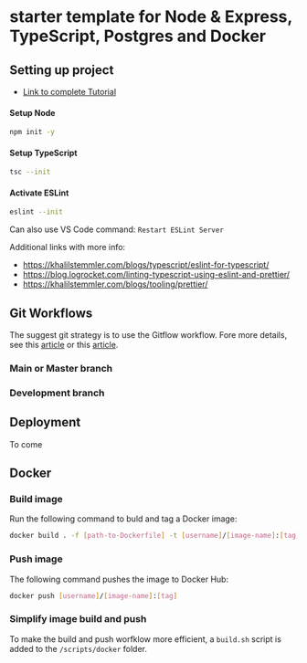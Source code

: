 # starter template for Node & Express, TypeScript, Postgres and Docker

## Setting up project

-   [Link to complete Tutorial](https://cloudnweb.dev/2019/09/building-a-production-ready-node-js-app-with-typescript-and-docker/)

#### Setup Node

```bash
npm init -y
```

#### Setup TypeScript

```bash
tsc --init
```

#### Activate ESLint

```bash
eslint --init
```

Can also use VS Code command: `Restart ESLint Server`

Additional links with more info:

-   https://khalilstemmler.com/blogs/typescript/eslint-for-typescript/
-   https://blog.logrocket.com/linting-typescript-using-eslint-and-prettier/
-   https://khalilstemmler.com/blogs/tooling/prettier/

## Git Workflows

The suggest git strategy is to use the Gitflow workflow. Fore more details, see this [article](https://nvie.com/posts/a-successful-git-branching-model/) or this [article](https://www.atlassian.com/git/tutorials/comparing-workflows/gitflow-workflow).

### Main or Master branch

### Development branch

## Deployment

To come

## Docker

### Build image

Run the following command to buld and tag a Docker image:

```bash
docker build . -f [path-to-Dockerfile] -t [username]/[image-name]:[tag]
```

### Push image

The following command pushes the image to Docker Hub:

```bash
docker push [username]/[image-name]:[tag]
```

### Simplify image build and push

To make the build and push worfklow more efficient, a `build.sh` script is added to the `/scripts/docker` folder.
